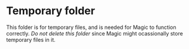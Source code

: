 
# Temporary folder

This folder is for temporary files, and is needed for Magic to function correctly.
*Do not delete this folder* since Magic might ocassionally store temporary files in it.
